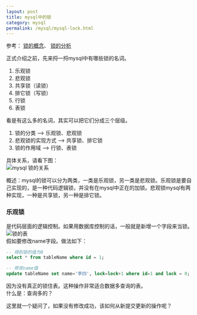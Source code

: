 ```yaml
---
layout: post
title: mysql中的锁
category: mysql
permalink: /mysql/mysql-lock.html
---
```

参考： [锁的概念](https://www.jianshu.com/p/88231c4944f7)、 [锁的分析](https://blog.csdn.net/claram/article/details/54023216)

正式介绍之前，先来捋一捋mysql中有哪些锁的名词。
1. 乐观锁
2. 悲观锁
3. 共享锁（读锁）
4. 排它锁（写锁）
5. 行锁
6. 表锁

看是有这么多的名词，其实可以把它们分成三个层级。
1. 锁的分类 --> 乐观锁、悲观锁
2. 悲观锁的实现方式 --> 共享锁、排它锁
3. 锁的作用域 --> 行锁、表锁

具体关系，请看下图：  
![mysql 锁的关系](http://ozsqtghjh.bkt.clouddn.com/9e2f8dabc0b2ac1dbe14df29c1f308b8.png)

概述：mysql的锁可以分为两类，一类是乐观锁，另一类是悲观锁。乐观锁是要自己实现的，是一种代码逻辑锁，并没有在mysql中正在的加锁。悲观锁mysql有两种实现，一种是共享锁，另一种是排它锁。

### 乐观锁
是代码层面的逻辑控制。如果用数据库控制的话，一般就是新增一个字段来当锁。
![锁的表](http://ozsqtghjh.bkt.clouddn.com/268ab6ae571ce1c4b8d0445a9762aa94.png)  
假如要修改name字段。做法如下：
```sql
-- 得到锁的值为0
select * from tableName where id = 1;

-- 修改name值
update tableName set name='李四', lock=lock+1 where id=1 and lock = 0; -- 传入上面得到的lock值，修改成功要同时修改lock的值
```
因为没有真正的锁住表。这种操作非常适合数据多查询的表。  
什么是：查询多的？  

这里就一个疑问了，如果没有修改成功，该如何从新提交更新的操作呢？  
